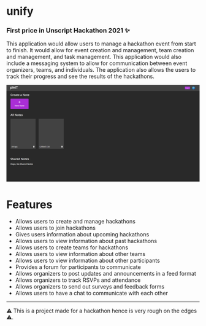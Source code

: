 # unify

### First price in Unscript Hackathon 2021 :sparkles:

This application would allow users to manage a hackathon event from start to finish. It would allow for event creation and management, team creation and management, and task management. This application would also include a messaging system to allow for communication between event organizers, teams, and individuals. The application also allows the users to track their progress and see the results of the hackathons.

![Dashboard](https://raw.githubusercontent.com/coding-manuel/pinit/master/client/src/assets/images/pinIT%20Dashboard.png)

# Features
- Allows users to create and manage hackathons
- Allows users to join hackathons
- Gives users information about upcoming hackathons 
- Allows users to view information about past hackathons 
- Allows users to create teams for hackathons 
- Allows users to view information about other teams 
- Allows users to view information about other participants 
- Provides a forum for participants to communicate 
- Allows organizers to post updates and announcements in a feed format
- Allows organizers to track RSVPs and attendance 
- Allows organizers to send out surveys and feedback forms
- Allows users to have a chat to communicate with each other

--- 

⚠ This is a project made for a hackathon hence is very rough on the edges ⚠.
